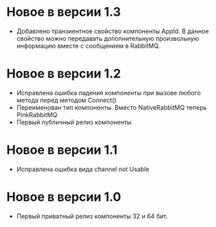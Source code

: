 

# Новое в версии 1.3

* Добавлено транзиентное свойство компоненты AppId. В данное свойство можно передавать дополнительную произвольную информацию вместе с сообщением в RabbitMQ.

# Новое в версии 1.2

* Исправлена ошибка падения компоненты при вызове любого метода перед методом Connect()
* Переименован тип компоненты. Вместо NativeRabbitMQ теперь PinkRabbitMQ
* Первый публичный релиз компоненты

# Новое в версии 1.1

* Исправлена ошибка вида channel not Usable

# Новое в версии 1.0

* Первый приватный релиз компоненты 32 и 64 бит.
